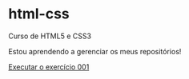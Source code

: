 # html-css
 Curso de HTML5 e CSS3

 Estou aprendendo a gerenciar os meus repositórios!

<a href="https://lucascesca.github.io/html-css/exercicios/ex001/index.html">Executar o exercício 001</a>